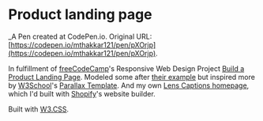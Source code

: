 # Product landing page
 _A Pen created at CodePen.io. Original URL: [https://codepen.io/mthakkar121/pen/pXOrjp](https://codepen.io/mthakkar121/pen/pXOrjp).

 In fulfillment of [freeCodeCamp](https://freecodecamp.org)'s Responsive Web Design Project [Build a Product Landing Page](https://learn.freecodecamp.org/responsive-web-design/responsive-web-design-projects/build-a-product-landing-page/). Modeled some after [their example](https://codepen.io/freeCodeCamp/pen/RKRbwL) but inspired more by [W3School](https://www.w3schools.com)'s  [Parallax Template](https://www.w3schools.com/w3css/tryit.asp?filename=tryw3css_templates_parallax&stacked=h). And my own [Lens Captions homepage](https://lenscaptions.com), which I'd built with [Shopify](https://www.shopify.com)'s website builder.

Built with [W3.CSS](https://www.w3schools.com/w3css/default.asp).